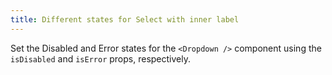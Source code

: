 ```yaml
---
title: Different states for Select with inner label
---
```


Set the Disabled and Error states for the `<Dropdown />` component using the `isDisabled` and `isError` props, respectively.

